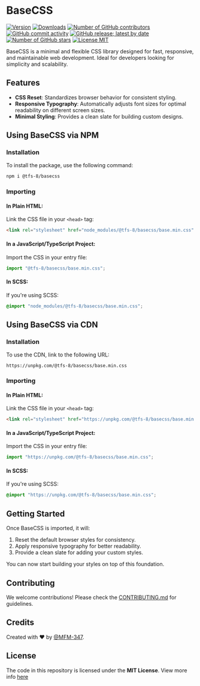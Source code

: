 # BaseCSS

[![Version](https://img.shields.io/npm/v/@tfs-8/basecss.svg)](https://www.npmjs.com/package/@tfs-8/basecss)
[![Downloads](https://img.shields.io/npm/dm/@tfs-8/basecss)](https://www.npmjs.com/package/@tfs-8/basecss)
[![Number of GitHub contributors](https://img.shields.io/github/contributors/MFM-347/BaseCSS)](https://github.com/MFM-347/BaseCSS/graphs/contributors)
[![GitHub commit activity](https://img.shields.io/github/commit-activity/m/MFM-347/BaseCSS)](https://github.com/MFM-347/BaseCSS/)
[![GitHub release; latest by date](https://img.shields.io/github/v/release/MFM-347/BaseCSS)](https://github.com/MFM-347/BaseCSS/releases/latest)
[![Number of GitHub stars](https://img.shields.io/github/stars/MFM-347/BaseCSS)](https://github.com/MFM-347/BaseCSS/stargazers)
[![License MIT](https://img.shields.io/badge/License-MIT-green.svg)](https://github.com/MFM-347/BaseCSS/blob/main/LICENSE)

BaseCSS is a minimal and flexible CSS library designed for fast, responsive, and maintainable web development. Ideal for developers looking for simplicity and scalability.

## Features

- **CSS Reset**: Standardizes browser behavior for consistent styling.
- **Responsive Typography**: Automatically adjusts font sizes for optimal readability on different screen sizes.
- **Minimal Styling**: Provides a clean slate for building custom designs.

## Using BaseCSS via NPM

### Installation

To install the package, use the following command:

```bash
npm i @tfs-8/basecss
```

### Importing

#### In Plain HTML:

Link the CSS file in your `<head>` tag:

```html
<link rel="stylesheet" href="node_modules/@tfs-8/basecss/base.min.css" />
```

#### In a JavaScript/TypeScript Project:

Import the CSS in your entry file:

```javascript
import "@tfs-8/basecss/base.min.css";
```

#### In SCSS:

If you're using SCSS:

```scss
@import "node_modules/@tfs-8/basecss/base.min.css";
```

## Using BaseCSS via CDN

### Installation

To use the CDN, link to the following URL:

```url
https://unpkg.com/@tfs-8/basecss/base.min.css
```

### Importing

#### In Plain HTML:

Link the CSS file in your `<head>` tag:

```html
<link rel="stylesheet" href="https://unpkg.com/@tfs-8/basecss/base.min.css" />
```

#### In a JavaScript/TypeScript Project:

Import the CSS in your entry file:

```javascript
import "https://unpkg.com/@tfs-8/basecss/base.min.css";
```

#### In SCSS:

If you're using SCSS:

```scss
@import "https://unpkg.com/@tfs-8/basecss/base.min.css";
```

## Getting Started

Once BaseCSS is imported, it will:

1. Reset the default browser styles for consistency.
2. Apply responsive typography for better readability.
3. Provide a clean slate for adding your custom styles.

You can now start building your styles on top of this foundation.

## Contributing

We welcome contributions! Please check the [CONTRIBUTING.md](https://github.com/MFM-347/BaseCSS/blob/main/CONTRIBUTING.md) for guidelines.

## Credits

Created with ❤️ by [@MFM-347](https://github.com/mfm-347).

## License

The code in this repository is licensed under the **MIT License**. View more info [here](https://github.com/MFM-347/BaseCSS/blob/main/LICENSE)
